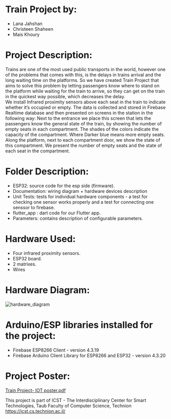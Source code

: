 # Train Project by:
- Lana Jahshan
- Christeen Shaheen
- Mais Khoury

# Project Description:
Trains are one of the most used public transports in the world, however one of the problems that comes with this, is the delays in trains arrival and the long waiting time on the platforms. 
So we have created Train Project that aims to solve this problem by letting passengers know where to stand on the platform while waiting for the train to arrive, so they can get on the train in the quickest way possible, which decreases the delay.  
We install Infrared proximity sensors above each seat in the train to indicate whether it’s occupied or empty. The data is collected and stored in Firebase Realtime database and then presented on screens in the station in the following way:
Next to the entrance we place this screen that lets the passengers know the general state of the train, by showing the number of empty seats in each compartment. The shades of the colors indicate the capacity of the compartment. Where Darker blue means more empty seats.
Along the platform, next to each compartment door, we show the state of this compartment. We present the number of empty seats and the state of each seat in the compartment.

# Folder Description:
- ESP32: source code for the esp side (firmware). 
- Documentation: wiring diagram + hardware devices description
- Unit Tests: tests for individual hardware components - a test for checking one sensor works properly and a test for connecting one senssor to firebase.
- flutter_app : dart code for our Flutter app.
- Parameters: contains description of configurable parameters.

# Hardware Used:
- Four infrared proximity sensors.
- ESP32 board.
- 2 matrixes.
- Wires

# Hardware Diagram:
![hardware_diagram](https://github.com/lanajahshan/IoT_Trains_Project/assets/63874025/5e492832-551e-4070-ae75-b8bead7e2d74)

# Arduino/ESP libraries installed for the project:
- Firebase ESP8266 Client - version 4.3.19
- Firebase Arduino Client Library for ESP8266 and ESP32 - version 4.3.20

# Project Poster:
[Train Project- IOT poster.pdf](https://github.com/lanajahshan/IoT_Trains_Project/files/13196516/Train.Project-.IOT.poster.pdf)

This project is part of ICST - The Interdisciplinary Center for Smart Technologies, Taub Faculty of Computer Science, Technion https://icst.cs.technion.ac.il/
